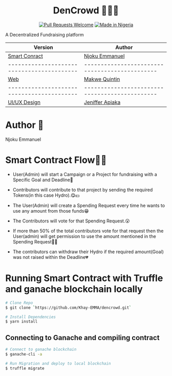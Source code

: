 <div align="center">
  
# DenCrowd 🦪🚀🚀

[![Pull Requests Welcome](https://img.shields.io/badge/PRs-welcome-red.svg?style=flat)](http://makeapullrequest.com)
[![Made in Nigeria](https://img.shields.io/badge/made%20in-nigeria-008751.svg?style=flat-square)](https://github.com/acekyd/made-in-nigeria)

</div>

A Decentralized Fundraising platform

| Version                                      | Author                                          |
| -------------------------------------------- | ----------------------------------------------- |
| [Smart Conract](https://github.com/dencrowd) | [Njoku Emmanuel](https://github.com/khay-EMMA)  |
| ------------------------------------------   | ----------------------------------------------  |
| [Web](https://github.com/dencrowd)           | [Makwe Quintin](https://github.com/khay-EMMA)   |
| ------------------------------------------   | ----------------------------------------------  |
| [UI/UX Design](https://github.com/dencrowd)  | [Jeniffer Apiaka](https://github.com/khay-EMMA) |

# Author 💖

Njoku Emmanuel

# Smart Contract Flow🥑🍕

- User(Admin) will start a Campaign or a Project for fundraising with a Specific Goal and Deadline💖

- Contributors will contribute to that project by sending the required Tokens(in this case Hydro).😋💵

- The User(Admin) will create a Spending Request every time he wants to use any amount from those funds😁

- The Contributors will vote for that Spending Request.😮

- If more than 50% of the total contributors vote for that request then the User(admin) will get permission to use the amount mentioned in the Spending Request🎉🔥

- The contributors can withdraw their Hydro if the required amount(Goal) was not raised within the Deadline💔

# Running Smart Contract with Truffle and ganache blockchain locally

```bash
# Clone Repo
$ git clone `https://github.com/Khay-EMMA/dencrowd.git`

# Install Dependencies
$ yarn install

```

## Connecting to Ganache and compiling contract

```bash
# Connect to ganache blockchain
$ ganache-cli -a

# Run Migration and deploy to local blockchain
$ truffle migrate

```
